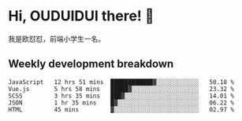 # Hi, OUDUIDUI there!  👋

[comment]: <> ([<img align="right" width="50%" src="https://github-readme-stats.vercel.app/api?username=OUDUIDUI&theme=dark&show_icons=true">]&#40;https://metrics.lecoq.io/OUDUIDUI?template=classic&#41;)

我是欧怼怼，前端小学生一名。

##  Weekly development breakdown

<!--START_SECTION:waka-->
```text
JavaScript   12 hrs 51 mins  ████████████▓░░░░░░░░░░░░   50.18 % 
Vue.js       5 hrs 58 mins   █████▓░░░░░░░░░░░░░░░░░░░   23.32 % 
SCSS         3 hrs 35 mins   ███▓░░░░░░░░░░░░░░░░░░░░░   14.01 % 
JSON         1 hr 35 mins    █▓░░░░░░░░░░░░░░░░░░░░░░░   06.22 % 
HTML         45 mins         ▓░░░░░░░░░░░░░░░░░░░░░░░░   02.97 % 
```
<!--END_SECTION:waka-->